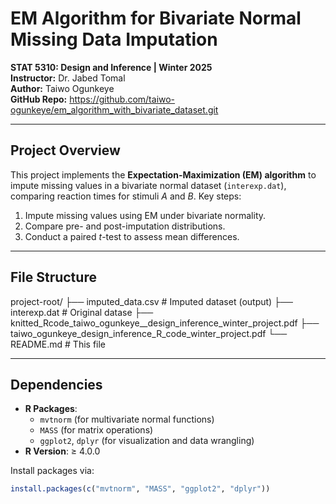 # **EM Algorithm for Bivariate Normal Missing Data Imputation**  
**STAT 5310: Design and Inference | Winter 2025**  
**Instructor:** Dr. Jabed Tomal  
**Author:** Taiwo Ogunkeye  
**GitHub Repo:** https://github.com/taiwo-ogunkeye/em_algorithm_with_bivariate_dataset.git

---

## **Project Overview**  
This project implements the **Expectation-Maximization (EM) algorithm** to impute missing values in a bivariate normal dataset (`interexp.dat`), comparing reaction times for stimuli *A* and *B*. Key steps:  
1. Impute missing values using EM under bivariate normality.  
2. Compare pre- and post-imputation distributions.  
3. Conduct a paired *t*-test to assess mean differences.  

---

## **File Structure**  
project-root/
├── imputed_data.csv # Imputed dataset (output)
├── interexp.dat # Original datase
├── knitted_Rcode_taiwo_ogunkeye__design_inference_winter_project.pdf
├── taiwo_ogunkeye_design_inference_R_code_winter_project.pdf
└── README.md # This file


---

## **Dependencies**  
- **R Packages**:  
  - `mvtnorm` (for multivariate normal functions)  
  - `MASS` (for matrix operations)  
  - `ggplot2`, `dplyr` (for visualization and data wrangling)  
- **R Version**: ≥ 4.0.0  

Install packages via:  
```r
install.packages(c("mvtnorm", "MASS", "ggplot2", "dplyr"))
